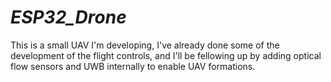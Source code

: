 # _ESP32_Drone_

This is a small UAV I'm developing, I've already done some of the development of the flight controls, and I'll be fellowing up by adding optical flow sensors and UWB internally to enable UAV formations.

